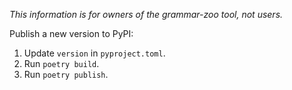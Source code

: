 *This information is for owners of the grammar-zoo tool, not users.*

Publish a new version to PyPI:

1. Update `version` in `pyproject.toml`.
2. Run `poetry build`.
3. Run `poetry publish`.
